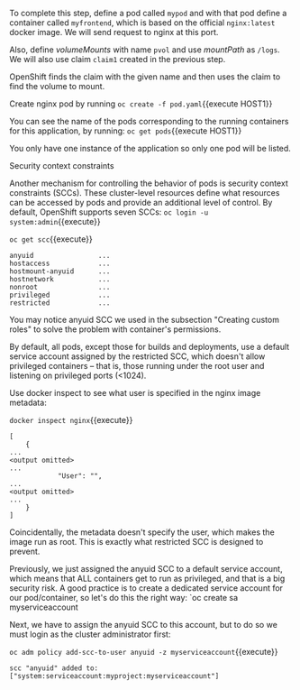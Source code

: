 To complete this step, define a pod called `mypod` and with that pod define a container called `myfrontend`, which is based on the official `nginx:latest` docker image. We will send request to nginx at this port.

Also, define _volumeMounts_ with name `pvol` and use _mountPath_ as `/logs`. We will also use claim `claim1` created in the previous step.

OpenShift finds the claim with the given name and then uses the claim to find the volume to mount.

Create nginx pod by running `oc create -f pod.yaml`{{execute HOST1}}

You can see the name of the pods corresponding to the running containers for this application, by running:
``oc get pods``{{execute HOST1}}

You only have one instance of the application so only one pod will be listed.


Security context constraints

Another mechanism for controlling the behavior of pods is security context constraints (SCCs). These cluster-level resources define what resources can be accessed by pods and provide an additional level of control. By default, OpenShift supports seven SCCs:
`oc login -u system:admin`{{execute}}

`oc get scc`{{execute}}

```
anyuid                ...
hostaccess            ...
hostmount-anyuid      ...
hostnetwork           ...
nonroot               ...
privileged            ...
restricted            ...
```

You may notice anyuid SCC we used in the subsection "Creating custom roles" to solve the problem with container's permissions.

By default, all pods, except those for builds and deployments, use a default service account assigned by the restricted SCC, which doesn't allow privileged containers – that is, those running under the root user and listening on privileged ports (<1024).

Use docker inspect to see what user is specified in the nginx image metadata:


`docker inspect nginx`{{execute}}

```
[
    {
...
<output omitted>
...
            "User": "",
...
<output omitted>
...
    }
]
```
Coincidentally, the metadata doesn't specify the user, which makes the image run as root. This is exactly what restricted SCC is designed to prevent.

Previously, we just assigned the anyuid SCC to a default service account, which means that ALL containers get to run as privileged, and that is a big security risk. A good practice is to create a dedicated service account for our pod/container, so let's do this the right way:
`oc create sa myserviceaccount

Next, we have to assign the anyuid SCC to this account, but to do so we must login as the cluster administrator first:


`oc adm policy add-scc-to-user anyuid -z myserviceaccount`{{execute}}

```
scc "anyuid" added to: ["system:serviceaccount:myproject:myserviceaccount"]
```